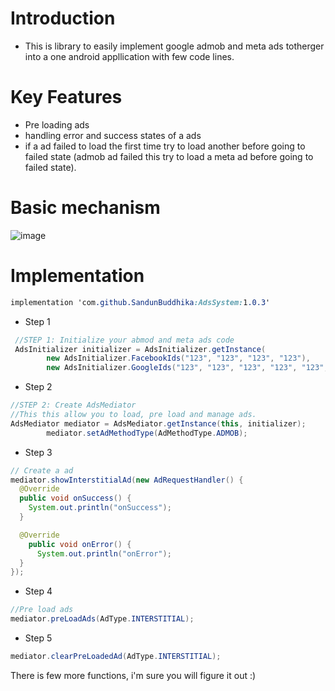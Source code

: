 
# Introduction
* This is library to easily implement google admob and meta ads totherger into a one android appllication with few code lines.

# Key Features
* Pre loading ads
* handling error and success states of a ads
* if a ad failed to load the first time try to load another before going to failed state (admob ad failed this try to load a meta ad before going to failed state).


# Basic mechanism
![image](https://github.com/user-attachments/assets/34350043-16b5-41d7-9528-9f99b00aebe5)


# Implementation

```css
implementation 'com.github.SandunBuddhika:AdsSystem:1.0.3'
```

* Step 1

```java  
 //STEP 1: Initialize your abmod and meta ads code
 AdsInitializer initializer = AdsInitializer.getInstance(  
        new AdsInitializer.FacebookIds("123", "123", "123", "123"),  
        new AdsInitializer.GoogleIds("123", "123", "123", "123", "123", "123"));  
```  

* Step 2 

```java
//STEP 2: Create AdsMediator
//This this allow you to load, pre load and manage ads.
AdsMediator mediator = AdsMediator.getInstance(this, initializer);
        mediator.setAdMethodType(AdMethodType.ADMOB);
```

* Step 3
```java
// Create a ad
mediator.showInterstitialAd(new AdRequestHandler() {
  @Override
  public void onSuccess() {
    System.out.println("onSuccess");
  }

  @Override
    public void onError() {
      System.out.println("onError");
  }
});
```
* Step 4
```java
//Pre load ads
mediator.preLoadAds(AdType.INTERSTITIAL);
```

* Step 5
```java
mediator.clearPreLoadedAd(AdType.INTERSTITIAL);
```

There is few more functions, i'm sure you will figure it out :)
